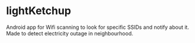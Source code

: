 # lightKetchup
Android app for Wifi scanning to look for specific SSIDs and notify about it. Made to detect electricity outage in neighbourhood.

